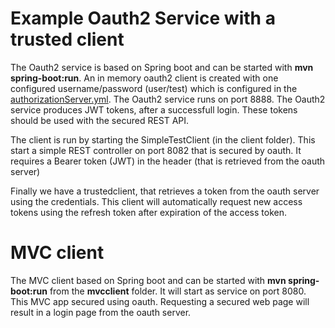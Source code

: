 # Example Oauth2 Service with a trusted client # 

The Oauth2 service is based on Spring boot and can be started with **mvn spring-boot:run**. An in memory oauth2 client is
created with one configured username/password (user/test) which is configured in the [authorizationServer.yml](src/main/resources/authorizationServer.yml).
The Oauth2 service runs on port 8888.
The Oauth2 service produces JWT tokens, after a successfull login. These tokens should be used with the secured REST API.

The client is run by starting the SimpleTestClient (in the client folder). This start a simple REST controller on port 8082 
that is secured by oauth. It requires a Bearer token (JWT) in the header (that is retrieved from the oauth server)

Finally we have a trustedclient, that retrieves a token from the oauth server using the credentials. This client will 
automatically request new access tokens using the refresh token after expiration of the access token.

# MVC client # 

The MVC client based on Spring boot and can be started with **mvn spring-boot:run** from the **mvcclient** folder. It will start as service on port 8080.
This MVC app secured using oauth. Requesting a secured web page will result in a login page from the oauth server.
